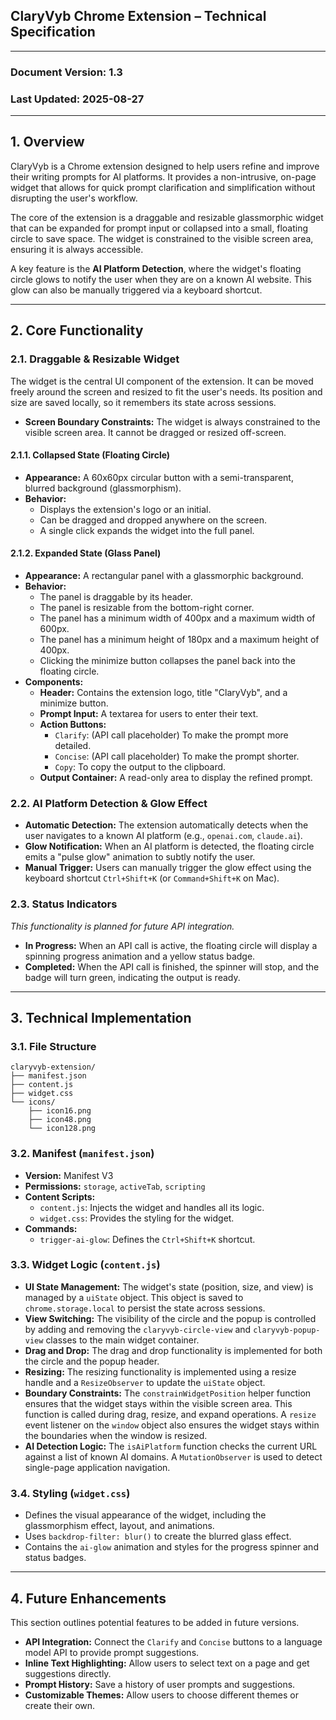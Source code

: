 ## ClaryVyb Chrome Extension – Technical Specification

---

### **Document Version:** 1.3
### **Last Updated:** 2025-08-27

---

## 1. Overview

ClaryVyb is a Chrome extension designed to help users refine and improve their writing prompts for AI platforms. It provides a non-intrusive, on-page widget that allows for quick prompt clarification and simplification without disrupting the user's workflow.

The core of the extension is a draggable and resizable glassmorphic widget that can be expanded for prompt input or collapsed into a small, floating circle to save space. The widget is constrained to the visible screen area, ensuring it is always accessible.

A key feature is the **AI Platform Detection**, where the widget's floating circle glows to notify the user when they are on a known AI website. This glow can also be manually triggered via a keyboard shortcut.

---

## 2. Core Functionality

### 2.1. Draggable & Resizable Widget

The widget is the central UI component of the extension. It can be moved freely around the screen and resized to fit the user's needs. Its position and size are saved locally, so it remembers its state across sessions.

*   **Screen Boundary Constraints:** The widget is always constrained to the visible screen area. It cannot be dragged or resized off-screen.

#### 2.1.1. Collapsed State (Floating Circle)

*   **Appearance:** A 60x60px circular button with a semi-transparent, blurred background (glassmorphism).
*   **Behavior:**
    *   Displays the extension's logo or an initial.
    *   Can be dragged and dropped anywhere on the screen.
    *   A single click expands the widget into the full panel.

#### 2.1.2. Expanded State (Glass Panel)

*   **Appearance:** A rectangular panel with a glassmorphic background.
*   **Behavior:**
    *   The panel is draggable by its header.
    *   The panel is resizable from the bottom-right corner.
    *   The panel has a minimum width of 400px and a maximum width of 600px.
    *   The panel has a minimum height of 180px and a maximum height of 400px.
    *   Clicking the minimize button collapses the panel back into the floating circle.
*   **Components:**
    *   **Header:** Contains the extension logo, title "ClaryVyb", and a minimize button.
    *   **Prompt Input:** A textarea for users to enter their text.
    *   **Action Buttons:**
        *   `Clarify`: (API call placeholder) To make the prompt more detailed.
        *   `Concise`: (API call placeholder) To make the prompt shorter.
        *   `Copy`: To copy the output to the clipboard.
    *   **Output Container:** A read-only area to display the refined prompt.

### 2.2. AI Platform Detection & Glow Effect

*   **Automatic Detection:** The extension automatically detects when the user navigates to a known AI platform (e.g., `openai.com`, `claude.ai`).
*   **Glow Notification:** When an AI platform is detected, the floating circle emits a "pulse glow" animation to subtly notify the user.
*   **Manual Trigger:** Users can manually trigger the glow effect using the keyboard shortcut `Ctrl+Shift+K` (or `Command+Shift+K` on Mac).

### 2.3. Status Indicators

*This functionality is planned for future API integration.*

*   **In Progress:** When an API call is active, the floating circle will display a spinning progress animation and a yellow status badge.
*   **Completed:** When the API call is finished, the spinner will stop, and the badge will turn green, indicating the output is ready.

---

## 3. Technical Implementation

### 3.1. File Structure

```
claryvyb-extension/
├── manifest.json
├── content.js
├── widget.css
└── icons/
    ├── icon16.png
    ├── icon48.png
    └── icon128.png
```

### 3.2. Manifest (`manifest.json`)

*   **Version:** Manifest V3
*   **Permissions:** `storage`, `activeTab`, `scripting`
*   **Content Scripts:**
    *   `content.js`: Injects the widget and handles all its logic.
    *   `widget.css`: Provides the styling for the widget.
*   **Commands:**
    *   `trigger-ai-glow`: Defines the `Ctrl+Shift+K` shortcut.

### 3.3. Widget Logic (`content.js`)

*   **UI State Management:** The widget's state (position, size, and view) is managed by a `uiState` object. This object is saved to `chrome.storage.local` to persist the state across sessions.
*   **View Switching:** The visibility of the circle and the popup is controlled by adding and removing the `claryvyb-circle-view` and `claryvyb-popup-view` classes to the main widget container.
*   **Drag and Drop:** The drag and drop functionality is implemented for both the circle and the popup header.
*   **Resizing:** The resizing functionality is implemented using a resize handle and a `ResizeObserver` to update the `uiState` object.
*   **Boundary Constraints:** The `constrainWidgetPosition` helper function ensures that the widget stays within the visible screen area. This function is called during drag, resize, and expand operations. A `resize` event listener on the `window` object also ensures the widget stays within the boundaries when the window is resized.
*   **AI Detection Logic:** The `isAiPlatform` function checks the current URL against a list of known AI domains. A `MutationObserver` is used to detect single-page application navigation.

### 3.4. Styling (`widget.css`)

*   Defines the visual appearance of the widget, including the glassmorphism effect, layout, and animations.
*   Uses `backdrop-filter: blur()` to create the blurred glass effect.
*   Contains the `ai-glow` animation and styles for the progress spinner and status badges.

---

## 4. Future Enhancements

This section outlines potential features to be added in future versions.

*   **API Integration:** Connect the `Clarify` and `Concise` buttons to a language model API to provide prompt suggestions.
*   **Inline Text Highlighting:** Allow users to select text on a page and get suggestions directly.
*   **Prompt History:** Save a history of user prompts and suggestions.
*   **Customizable Themes:** Allow users to choose different themes or create their own.
